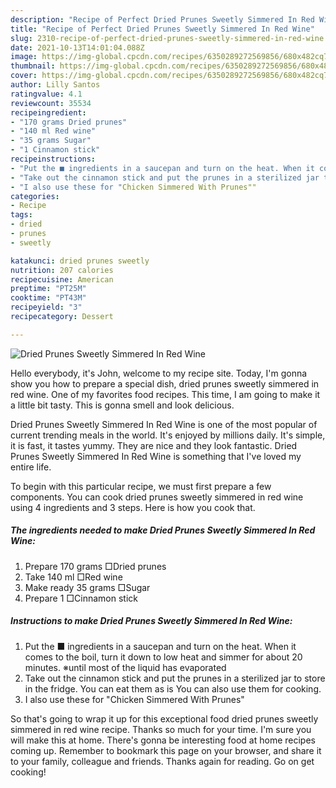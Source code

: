 ```yaml
---
description: "Recipe of Perfect Dried Prunes Sweetly Simmered In Red Wine"
title: "Recipe of Perfect Dried Prunes Sweetly Simmered In Red Wine"
slug: 2310-recipe-of-perfect-dried-prunes-sweetly-simmered-in-red-wine
date: 2021-10-13T14:01:04.088Z
image: https://img-global.cpcdn.com/recipes/6350289272569856/680x482cq70/dried-prunes-sweetly-simmered-in-red-wine-recipe-main-photo.jpg
thumbnail: https://img-global.cpcdn.com/recipes/6350289272569856/680x482cq70/dried-prunes-sweetly-simmered-in-red-wine-recipe-main-photo.jpg
cover: https://img-global.cpcdn.com/recipes/6350289272569856/680x482cq70/dried-prunes-sweetly-simmered-in-red-wine-recipe-main-photo.jpg
author: Lilly Santos
ratingvalue: 4.1
reviewcount: 35534
recipeingredient:
- "170 grams Dried prunes"
- "140 ml Red wine"
- "35 grams Sugar"
- "1 Cinnamon stick"
recipeinstructions:
- "Put the ■ ingredients in a saucepan and turn on the heat. When it comes to the boil, turn it down to low heat and simmer for about 20 minutes. ※until most of the liquid has evaporated"
- "Take out the cinnamon stick and put the prunes in a sterilized jar to store in the fridge. You can eat them as is You can also use them for cooking."
- "I also use these for "Chicken Simmered With Prunes""
categories:
- Recipe
tags:
- dried
- prunes
- sweetly

katakunci: dried prunes sweetly 
nutrition: 207 calories
recipecuisine: American
preptime: "PT25M"
cooktime: "PT43M"
recipeyield: "3"
recipecategory: Dessert

---
```



![Dried Prunes Sweetly Simmered In Red Wine](https://img-global.cpcdn.com/recipes/6350289272569856/680x482cq70/dried-prunes-sweetly-simmered-in-red-wine-recipe-main-photo.jpg)

Hello everybody, it's John, welcome to my recipe site. Today, I'm gonna show you how to prepare a special dish, dried prunes sweetly simmered in red wine. One of my favorites food recipes. This time, I am going to make it a little bit tasty. This is gonna smell and look delicious.



Dried Prunes Sweetly Simmered In Red Wine is one of the most popular of current trending meals in the world. It's enjoyed by millions daily. It's simple, it is fast, it tastes yummy. They are nice and they look fantastic. Dried Prunes Sweetly Simmered In Red Wine is something that I've loved my entire life.


To begin with this particular recipe, we must first prepare a few components. You can cook dried prunes sweetly simmered in red wine using 4 ingredients and 3 steps. Here is how you cook that.

<!--inarticleads1-->

##### The ingredients needed to make Dried Prunes Sweetly Simmered In Red Wine:

1. Prepare 170 grams □Dried prunes
1. Take 140 ml □Red wine
1. Make ready 35 grams □Sugar
1. Prepare 1 □Cinnamon stick




<!--inarticleads2-->

##### Instructions to make Dried Prunes Sweetly Simmered In Red Wine:

1. Put the ■ ingredients in a saucepan and turn on the heat. When it comes to the boil, turn it down to low heat and simmer for about 20 minutes. ※until most of the liquid has evaporated
1. Take out the cinnamon stick and put the prunes in a sterilized jar to store in the fridge. You can eat them as is You can also use them for cooking.
1. I also use these for "Chicken Simmered With Prunes"




So that's going to wrap it up for this exceptional food dried prunes sweetly simmered in red wine recipe. Thanks so much for your time. I'm sure you will make this at home. There's gonna be interesting food at home recipes coming up. Remember to bookmark this page on your browser, and share it to your family, colleague and friends. Thanks again for reading. Go on get cooking!
